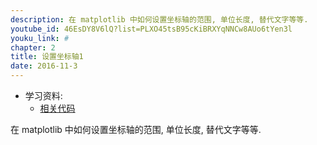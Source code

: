 ```yaml
---
description: 在 matplotlib 中如何设置坐标轴的范围, 单位长度, 替代文字等等.
youtube_id: 46EsDY8V6lQ?list=PLXO45tsB95cKiBRXYqNNCw8AUo6tYen3l
youku_link: #
chapter: 2
title: 设置坐标轴1
date: 2016-11-3
---
```

* 学习资料:
  * [相关代码](https://github.com/MorvanZhou/tutorials/blob/master/matplotlibTUT/plt5_ax_setting1.py)
  
在 matplotlib 中如何设置坐标轴的范围, 单位长度, 替代文字等等.
